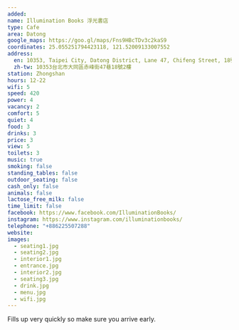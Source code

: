 ```yaml
---
added: 
name: Illumination Books 浮光書店
type: Cafe
area: Datong
google_maps: https://goo.gl/maps/Fns9HBcTDv3c2kaS9
coordinates: 25.055251794423118, 121.52009133007552
address:
  en: 10353, Taipei City, Datong District, Lane 47, Chifeng Street, 18號2樓
  zh-tw: 10353台北市大同區赤峰街47巷18號2樓
station: Zhongshan
hours: 12-22
wifi: 5
speed: 420
power: 4
vacancy: 2
comfort: 5
quiet: 4
food: 3
drinks: 3
price: 3
view: 5
toilets: 3
music: true
smoking: false
standing_tables: false
outdoor_seating: false
cash_only: false
animals: false
lactose_free_milk: false
time_limit: false
facebook: https://www.facebook.com/IlluminationBooks/
instagram: https://www.instagram.com/illuminationbooks/
telephone: "+886225507288"
website: 
images:
  - seating1.jpg
  - seating2.jpg
  - interior1.jpg
  - entrance.jpg
  - interior2.jpg
  - seating3.jpg
  - drink.jpg
  - menu.jpg
  - wifi.jpg
---
```


Fills up very quickly so make sure you arrive early.
